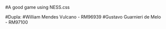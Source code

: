 #A good game using NESS.css

#Dupla:
#William Mendes Vulcano - RM96939
#Gustavo Guarnieri de Melo - RM97100
